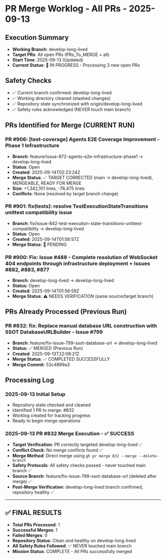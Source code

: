 # PR Merge Worklog - All PRs - 2025-09-13

## Execution Summary
- **Working Branch**: develop-long-lived
- **Target PRs**: All open PRs (PRs_To_MERGE = all)
- **Start Time**: 2025-09-13 (Updated)
- **Current Status**: 🔄 IN PROGRESS - Processing 3 new open PRs

## Safety Checks
- ✅ Current branch confirmed: develop-long-lived
- ✅ Working directory cleaned (stashed changes)
- ✅ Repository state synchronized with origin/develop-long-lived
- ✅ Safety rules acknowledged (NEVER touch main branch)

## PRs Identified for Merge (CURRENT RUN)

### PR #906: [test-coverage] Agents E2E Coverage Improvement - Phase 1 Infrastructure
- **Branch**: feature/issue-872-agents-e2e-infrastructure-phase1 → develop-long-lived
- **Status**: Open
- **Created**: 2025-09-14T02:23:24Z
- **Merge Status**: ✅ TARGET CORRECTED (main → develop-long-lived), MERGEABLE, READY FOR MERGE
- **Size**: +1,342,101 lines, -76,475 lines
- **Conflicts**: None (resolved by target branch change)

### PR #901: fix(tests): resolve TestExecutionStateTransitions unittest compatibility issue
- **Branch**: fix/issue-842-test-execution-state-transitions-unittest-compatibility → develop-long-lived
- **Status**: Open
- **Created**: 2025-09-14T01:58:57Z
- **Merge Status**: 🔄 PENDING

### PR #900: Fix: Issue #488 - Complete resolution of WebSocket 404 endpoints through infrastructure deployment + Issues #882, #883, #877
- **Branch**: develop-long-lived → develop-long-lived
- **Status**: Open
- **Created**: 2025-09-14T01:56:59Z
- **Merge Status**: ⚠️ NEEDS VERIFICATION (same source/target branch)

## PRs Already Processed (Previous Run)

### PR #832: fix: Replace manual database URL construction with SSOT DatabaseURLBuilder - Issue #799
- **Branch**: feature/fix-issue-799-ssot-database-url → develop-long-lived
- **Status**: ✅ MERGED (Previous Run)
- **Created**: 2025-09-13T22:08:21Z
- **Merge Status**: ✅ COMPLETED SUCCESSFULLY
- **Merge Commit**: 53c4899a3

## Processing Log

### 2025-09-13 Initial Setup
- Repository state checked and cleaned
- Identified 1 PR to merge: #832
- Worklog created for tracking progress
- Ready to begin merge operations

### 2025-09-13 PR #832 Merge Execution - ✅ SUCCESS
- **Target Verification**: PR correctly targeted develop-long-lived ✅
- **Conflict Check**: No merge conflicts found ✅
- **Merge Method**: Direct merge using `gh pr merge 832 --merge --delete-branch`
- **Safety Protocols**: All safety checks passed - never touched main branch ✅
- **Source Branch**: feature/fix-issue-799-ssot-database-url (deleted after merge) ✅
- **Post-Merge Verification**: develop-long-lived branch confirmed, repository healthy ✅

---

## ✅ FINAL RESULTS
- **Total PRs Processed**: 1
- **Successful Merges**: 1
- **Failed Merges**: 0
- **Repository Status**: Clean and healthy on develop-long-lived
- **All Safety Rules Followed**: ✅ NEVER touched main branch
- **Mission Status**: COMPLETE - All PRs successfully merged